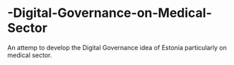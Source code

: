 # -Digital-Governance-on-Medical-Sector
An attemp to develop the Digital Governance idea of Estonia particularly on medical sector.
